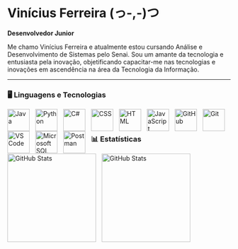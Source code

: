 # Vinícius Ferreira (っ-,-)つ 

**Desenvolvedor Junior**

Me chamo Vinícius Ferreira e atualmente estou cursando Análise e Desenvolvimento de Sistemas pelo Senai. Sou um amante da tecnologia e entusiasta pela inovação, objetificando capacitar-me nas tecnologias e inovações em ascendência na área da Tecnologia da Informação.

---

### 🖥️ Linguagens e Tecnologias

<img 
    align="left" 
    alt="Java" 
    title="Java"
    width="50px" 
    style="padding-right: 10px;" 
    src="https://cdn.jsdelivr.net/gh/devicons/devicon@latest/icons/java/java-original-wordmark.svg" 
/>

<img 
    align="left" 
    alt="Python" 
    title="Python"
    width="50px" 
    style="padding-right: 10px;" 
    src="https://cdn.jsdelivr.net/gh/devicons/devicon@latest/icons/python/python-original-wordmark.svg" 
/>

<img 
    align="left" 
    alt="C#" 
    title="C#"
    width="50px" 
    style="padding-right: 10px;" 
    src="https://cdn.jsdelivr.net/gh/devicons/devicon@latest/icons/csharp/csharp-original.svg" 
/>

<img 
    align="left" 
    alt="CSS" 
    title="CSS"
    width="50px" 
    style="padding-right: 10px;" 
    src="https://cdn.jsdelivr.net/gh/devicons/devicon@latest/icons/css3/css3-original.svg"
/>

<img 
    align="left" 
    alt="HTML" 
    title="HTML"
    width="50px" 
    style="padding-right: 10px;" 
    src="https://cdn.jsdelivr.net/gh/devicons/devicon@latest/icons/html5/html5-original.svg" 
/>

<img 
    align="left" 
    alt="JavaScript" 
    title="JavaScript"
    width="50px" 
    style="padding-right: 10px;" 
    src="https://cdn.jsdelivr.net/gh/devicons/devicon@latest/icons/javascript/javascript-original.svg" 
/>
          
<img 
    align="left" 
    alt="GitHub" 
    title="GitHub"
    width="50px" 
    style="padding-right: 10px;"
    src="https://cdn.jsdelivr.net/gh/devicons/devicon@latest/icons/github/github-original-wordmark.svg" 
/>

<img 
    align="left" 
    alt="Git" 
    title="5it"
    width="50px" 
    style="padding-right: 10px;"
    src="https://cdn.jsdelivr.net/gh/devicons/devicon@latest/icons/git/git-original-wordmark.svg" 
/>    

<img 
    align="left" 
    alt="VS Code" 
    title="VS Code"
    width="50px" 
    style="padding-right: 10px;"
    src="https://cdn.jsdelivr.net/gh/devicons/devicon@latest/icons/vscode/vscode-original-wordmark.svg"     
/>
          
<img 
    align="left" 
    alt="Microsoft SQL Server" 
    title="Microsoft SQL Server"
    width="50px" 
    style="padding-right: 10px;"
    src="https://cdn.jsdelivr.net/gh/devicons/devicon@latest/icons/microsoftsqlserver/microsoftsqlserver-original.svg"
/>

<img 
    align="left" 
    alt="Postman" 
    title="Postman"
    width="50px" 
    style="padding-right: 10px;"
    src="https://cdn.jsdelivr.net/gh/devicons/devicon@latest/icons/postman/postman-original.svg"    
/>

<br/>
<br/>

### 📊 Estatísticas 

<img 
    align="left" 
    alt="GitHub Stats" 
    height="200px" 
    style="padding-right: 10px;"
    src="https://github-readme-stats.vercel.app/api?username=Diniciu&show_icons=true&theme=tokyonight&locale=pt-br"    
/>

<img 
    align="left" 
    alt="GitHub Stats" 
    height="200px" 
    style="padding-right: 10px;"
    src="https://github-readme-stats.vercel.app/api/top-langs/?username=diniciu&theme=tokyonight"    
/>
